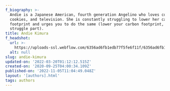 ```yaml
---
f_biography: >-
  Andie is a Japanese American, fourth generation Angelino who loves community,
  cookies, and television. She is constantly struggling to lower her carbon
  footprint and urges you to do the same (lower your carbon footprint, not the
  struggle part).
title: Andie Kimura
f_headshot:
  url: >-
    https://uploads-ssl.webflow.com/6356ad6fb1edb77f5fe6f11f/6356ad6fb1edb74437e6fa55_61dd320bbda87c974ffb1805_5f6d6b5df8216b6865ed5f7c_Andie20image.jpeg
  alt: null
slug: andie-kimura
updated-on: '2022-03-20T01:12:12.515Z'
created-on: '2020-09-25T04:00:34.109Z'
published-on: '2022-11-05T11:04:49.048Z'
layout: '[authors].html'
tags: authors
---
```



